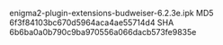enigma2-plugin-extensions-budweiser-6.2.3e.ipk
MD5 6f3f84103bc670d5964aca4ae55714d4
SHA 6b6ba0a0b790c9ba970556a066dacb573fe9835e

